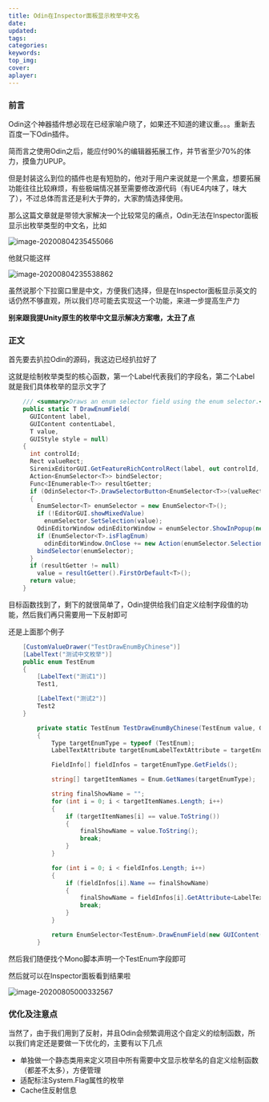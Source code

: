 ```yaml
---
title: Odin在Inspector面板显示枚举中文名
date:
updated:
tags:
categories:
keywords:
top_img:
cover:
aplayer:
---
```

<meta name="referrer" content="no-referrer" />

### 前言

Odin这个神器插件想必现在已经家喻户晓了，如果还不知道的建议重。。。重新去百度一下Odin插件。

简而言之使用Odin之后，能应付90%的编辑器拓展工作，并节省至少70%的体力，摸鱼力UPUP。

但是封装这么到位的插件也是有短肋的，他对于用户来说就是一个黑盒，想要拓展功能往往比较麻烦，有些极端情况甚至需要修改源代码（有UE4内味了，味大了），不过总体而言还是利大于弊的，大家酌情选择使用。

那么这篇文章就是带领大家解决一个比较常见的痛点，Odin无法在Inspector面板显示出枚举类型的中文名，比如

![image-20200804235455066](https://myfirstblog.oss-cn-hangzhou.aliyuncs.com/typoraImages/image-20200804235455066.png)

他就只能这样

![image-20200804235538862](https://myfirstblog.oss-cn-hangzhou.aliyuncs.com/typoraImages/image-20200804235538862.png)

虽然说那个下拉窗口里是中文，方便我们选择，但是在Inspector面板显示英文的话仍然不够直观，所以我们尽可能去实现这一个功能，来进一步提高生产力



**别来跟我提Unity原生的枚举中文显示解决方案嗷，太丑了点**



### 正文

首先要去扒拉Odin的源码，我这边已经扒拉好了

这就是绘制枚举类型的核心函数，第一个Label代表我们的字段名，第二个Label就是我们具体枚举的显示文字了

```C#
    /// <summary>Draws an enum selector field using the enum selector.</summary>
    public static T DrawEnumField(
      GUIContent label,
      GUIContent contentLabel,
      T value,
      GUIStyle style = null)
    {
      int controlId;
      Rect valueRect;
      SirenixEditorGUI.GetFeatureRichControlRect(label, out controlId, out bool _, out valueRect);
      Action<EnumSelector<T>> bindSelector;
      Func<IEnumerable<T>> resultGetter;
      if (OdinSelector<T>.DrawSelectorButton<EnumSelector<T>>(valueRect, contentLabel, style ?? EditorStyles.popup, controlId, out bindSelector, out resultGetter))
      {
        EnumSelector<T> enumSelector = new EnumSelector<T>();
        if (!EditorGUI.showMixedValue)
          enumSelector.SetSelection(value);
        OdinEditorWindow odinEditorWindow = enumSelector.ShowInPopup(new Vector2(valueRect.xMin, valueRect.yMax));
        if (EnumSelector<T>.isFlagEnum)
          odinEditorWindow.OnClose += new Action(enumSelector.SelectionTree.Selection.ConfirmSelection);
        bindSelector(enumSelector);
      }
      if (resultGetter != null)
        value = resultGetter().FirstOrDefault<T>();
      return value;
    }
```

目标函数找到了，剩下的就很简单了，Odin提供给我们自定义绘制字段值的功能，然后我们再只需要用一下反射即可

还是上面那个例子

```C#
    [CustomValueDrawer("TestDrawEnumByChinese")]
    [LabelText("测试中文枚举")]
    public enum TestEnum
    {
        [LabelText("测试1")]
        Test1,

        [LabelText("测试2")]
        Test2
    }
```



```C#
        private static TestEnum TestDrawEnumByChinese(TestEnum value, GUIContent label)
        {
            Type targetEnumType = typeof (TestEnum);
            LabelTextAttribute targetEnumLabelTextAttribute = targetEnumType.GetAttribute<LabelTextAttribute>();

            FieldInfo[] fieldInfos = targetEnumType.GetFields();

            string[] targetItemNames = Enum.GetNames(targetEnumType);

            string finalShowName = "";
            for (int i = 0; i < targetItemNames.Length; i++)
            {
                if (targetItemNames[i] == value.ToString())
                {
                    finalShowName = value.ToString();
                    break;
                }
            }

            for (int i = 0; i < fieldInfos.Length; i++)
            {
                if (fieldInfos[i].Name == finalShowName)
                {
                    finalShowName = fieldInfos[i].GetAttribute<LabelTextAttribute>().Text;
                    break;
                }
            }

            return EnumSelector<TestEnum>.DrawEnumField(new GUIContent(targetEnumLabelTextAttribute.Text), new GUIContent(finalShowName), value);
        }
```

然后我们随便找个Mono脚本声明一个TestEnum字段即可

然后就可以在Inspector面板看到结果啦

![image-20200805000332567](https://myfirstblog.oss-cn-hangzhou.aliyuncs.com/typoraImages/image-20200805000332567.png)

### 优化及注意点

当然了，由于我们用到了反射，并且Odin会频繁调用这个自定义的绘制函数，所以我们肯定还是要做一下优化的，主要有以下几点

- 单独做一个静态类用来定义项目中所有需要中文显示枚举名的自定义绘制函数（都差不太多），方便管理
- 适配标注System.Flag属性的枚举
- Cache住反射信息

